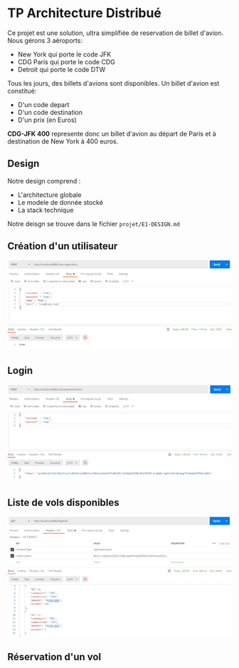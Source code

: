 # TP Architecture Distribué

Ce projet est une solution, ultra simplifiée de reservation de billet d'avion.
Nous gérons 3 aéroports:
- New York qui porte le code JFK
- CDG Paris qui porte le code CDG
- Detroit qui porte le code DTW

Tous les jours, des billets d'avions sont disponibles.
Un billet d'avion est constitué:
- D'un code depart
- D'un code destination
- D'un prix (en Euros)

__CDG-JFK 400__ represente donc un billet d'avion au départ de Paris et à destination de New York à 400 euros.

## Design

Notre design comprend :
- L'architecture globale
- Le modele de donnée stocké
- La stack technique

Notre deisgn se trouve dans le fichier ```projet/E1-DESIGN.md```

## Création d'un utilisateur

![github-small](https://github.com/RudyLo/tp-architecture-1/blob/IA-La_Cite/creation_user.PNG)

## Login

![github-small](https://github.com/RudyLo/tp-architecture-1/blob/IA-La_Cite/login_user.PNG)

## Liste de vols disponibles

![github-small](https://github.com/RudyLo/tp-architecture-1/blob/IA-La_Cite/volavailable.PNG)

## Réservation d'un vol

